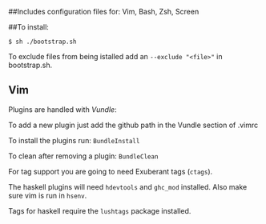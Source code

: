 ##Includes configuration files for:
Vim, Bash, Zsh, Screen

##To install:
```
$ sh ./bootstrap.sh
```
To exclude files from being istalled add an `--exclude "<file>"` in bootstrap.sh.

## Vim 
Plugins are handled with *Vundle*:

To add a new plugin just add the github path in the Vundle section of .vimrc

To install the plugins run: `BundleInstall`

To clean after removing a plugin: `BundleClean`

For tag support you are going to need Exuberant tags (`ctags`).

The haskell plugins will need `hdevtools` and `ghc_mod` installed. Also make sure vim is run in `hsenv`.

Tags for haskell require the `lushtags` package installed.
